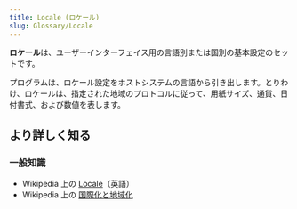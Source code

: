 ```yaml
---
title: Locale (ロケール)
slug: Glossary/Locale
---
```


**ロケール**は、ユーザーインターフェイス用の言語別または国別の基本設定のセットです。

プログラムは、ロケール設定をホストシステムの言語から引き出します。とりわけ、ロケールは、指定された地域のプロトコルに従って、用紙サイズ、通貨、日付書式、および数値を表します。

## より詳しく知る

### 一般知識

- Wikipedia 上の [Locale](https://en.wikipedia.org/wiki/Locale)（英語）
- Wikipedia 上の [国際化と地域化](https://ja.wikipedia.org/wiki/国際化と地域化)
